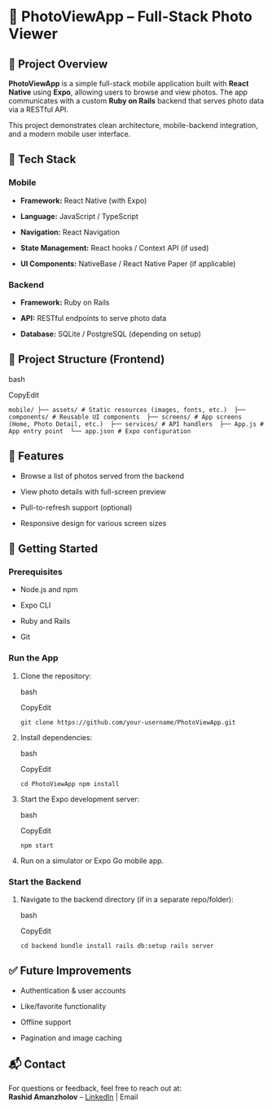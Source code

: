 📸 PhotoViewApp – Full-Stack Photo Viewer
=========================================

📝 Project Overview
-------------------

**PhotoViewApp** is a simple full-stack mobile application built with **React Native** using **Expo**, allowing users to browse and view photos. The app communicates with a custom **Ruby on Rails** backend that serves photo data via a RESTful API.

This project demonstrates clean architecture, mobile-backend integration, and a modern mobile user interface.

🚀 Tech Stack
-------------

### Mobile

*   **Framework:** React Native (with Expo)
    
*   **Language:** JavaScript / TypeScript
    
*   **Navigation:** React Navigation
    
*   **State Management:** React hooks / Context API (if used)
    
*   **UI Components:** NativeBase / React Native Paper (if applicable)
    

### Backend

*   **Framework:** Ruby on Rails
    
*   **API:** RESTful endpoints to serve photo data
    
*   **Database:** SQLite / PostgreSQL (depending on setup)
    

📂 Project Structure (Frontend)
-------------------------------

bash

CopyEdit

`mobile/
├── assets/ # Static resources (images, fonts, etc.) 
├── components/ # Reusable UI components 
├── screens/ # App screens (Home, Photo Detail, etc.) 
├── services/ # API handlers 
├── App.js # App entry point 
└── app.json # Expo configuration` 

📸 Features
-----------

*   Browse a list of photos served from the backend
    
*   View photo details with full-screen preview
    
*   Pull-to-refresh support (optional)
    
*   Responsive design for various screen sizes
    

🔧 Getting Started
------------------

### Prerequisites

*   Node.js and npm
    
*   Expo CLI
    
*   Ruby and Rails
    
*   Git
    

### Run the App

1.  Clone the repository:
    
    bash
    
    CopyEdit
    
    `git clone https://github.com/your-username/PhotoViewApp.git` 
    
2.  Install dependencies:
    
    bash
    
    CopyEdit
    
    `cd PhotoViewApp
    npm install` 
    
3.  Start the Expo development server:
    
    bash
    
    CopyEdit
    
    `npm start` 
    
4.  Run on a simulator or Expo Go mobile app.
    

### Start the Backend

1.  Navigate to the backend directory (if in a separate repo/folder):
    
    bash
    
    CopyEdit
    
    `cd backend
    bundle install
    rails db:setup
    rails server` 
    

✅ Future Improvements
---------------------

*   Authentication & user accounts
    
*   Like/favorite functionality
    
*   Offline support
    
*   Pagination and image caching
    

📬 Contact
----------

For questions or feedback, feel free to reach out at:  
**Rashid Amanzholov** – [LinkedIn](https://www.linkedin.com/in/your-profile/) | Email



